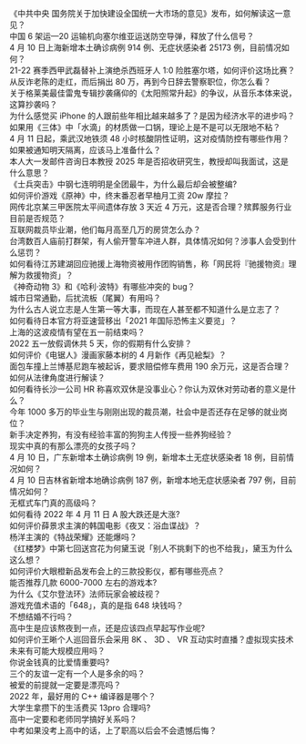 《中共中央 国务院关于加快建设全国统一大市场的意见》发布，如何解读这一意见？  
中国 6 架运—20 运输机向塞尔维亚运送防空导弹，释放了什么信号？  
4 月 10 日上海新增本土确诊病例 914 例、无症状感染者 25173 例，目前情况如何？  
21-22 赛季西甲武磊替补上演绝杀西班牙人 1:0 险胜塞尔塔，如何评价这场比赛？  
从反诈老陈的走红，而后捐出 80 万，再到今日辞去警察职位，你怎么看？  
关于格莱美最佳雷鬼专辑抄袭痛仰的《太阳照常升起》的争议，从音乐本体来说，这算抄袭吗？  
为什么感觉买 iPhone 的人跟前些年相比越来越多了？是因为经济水平的进步吗？  
如果用《三体》中「水滴」的材质做一口锅，理论上是不是可以无限地不粘？  
4 月 11 日起，乘武汉地铁须 48 小时核酸阴性证明，这对疫情防控有哪些作用？  
如果被通知明天隔离，应该马上准备什么？  
本人大一发邮件咨询日本教授 2025 年是否招收研究生，教授却叫我面试，这是什么意思？  
《士兵突击》中钢七连明明是全团最牛，为什么最后却会被整编?  
如何评价游戏《原神》中，终末番忍者早柚月工资 20w 摩拉？  
网传北京某三甲医院太平间遗体存放 3 天近 4 万元，这是否合理？殡葬服务行业目前是否规范？  
互联网裁员毕业潮，他们每月高至几万的房贷怎么办？  
台湾数百人庙前打群架，有人偷开警车冲进人群，具体情况如何？涉事人会受到什么惩罚？  
如何看待江苏建湖回应驰援上海物资被用作团购销售，称「网民将『驰援物资』理解为救援物资」？  
《神奇动物 3》和《哈利·波特》有哪些冲突的 bug？  
城市日常通勤，后扰流板（尾翼）有用吗？  
为什么古人说立志是人生第一等大事，而现在人甚至都不知道什么是立志了？  
如何看待日本官方将亚速营移出「2021 年国际恐怖主义要览」？  
上海的这波疫情有望在五一前结束吗？  
2022 五一放假调休共 5 天，你的假期有什么安排？  
如何评价《电锯人》漫画家藤本树的 4 月新作《再见絵梨》？  
面包车撞上兰博基尼跑车被起诉，要求赔偿修车费用 190 余万元，这是否合理？如何从法律角度进行解读？  
如何看待长沙一公司 HR 称喜欢双休是没事业心？你认为双休对劳动者的意义是什么？  
今年 1000 多万的毕业生与刚刚出现的裁员潮，社会中是否还存在足够的就业岗位？  
新手决定养狗，有没有经验丰富的狗狗主人传授一些养狗经验？  
现实中真的有那么漂亮的女孩子吗？  
4 月 10 日，广东新增本土确诊病例 19 例，新增本土无症状感染者 18 例，目前情况如何？  
4 月 10 日吉林省新增本地确诊病例 187 例，新增本地无症状感染者 797 例，目前情况如何？  
无框式车门真的高级吗？  
如何看待 2022 年 4 月 11 日 A 股大跌还是大涨?  
如何评价薛景求主演的韩国电影《夜叉：浴血谍战》？  
杨洋主演的《特战荣耀》还能爆吗？  
《红楼梦》中第七回送宫花为何黛玉说「别人不挑剩下的也不给我」，黛玉为什么这么想？  
如何评价大眼橙新品发布会上的三款投影仪，都有哪些亮点？  
能否推荐几款 6000-7000 左右的游戏本?  
为什么《艾尔登法环》法师玩家会被歧视？  
游戏充值术语的「648」，真的是指 648 块钱吗？  
不想结婚不行吗？  
高中生是应该熬夜到一点，还是应该四点早起写作业呢?  
如何评价王晰个人巡回音乐会采用 8K 、 3D 、 VR 互动实时直播？虚拟现实技术未来有可能大规模应用吗？  
你说金钱真的比爱情重要吗?  
三个的友谊一定有一个人是多余的吗？  
被爱的前提就一定要是漂亮吗？  
2022 年，最好用的 C++ 编译器是哪个？  
大学生拿攒下的生活费买 13pro 合理吗?  
高中一定要和老师同学搞好关系吗？  
中考如果没考上高中的话，上了职高以后会不会遗憾后悔？  
